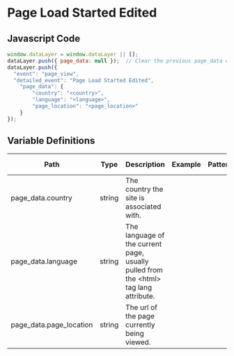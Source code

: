 # Page Load Started Edited

### 

## Javascript Code
```js
window.dataLayer = window.dataLayer || [];
dataLayer.push({ page_data: null });  // Clear the previous page_data object.
dataLayer.push({
  "event": "page_view",
  "detailed_event": "Page Load Started Edited",
    "page_data": {
        "country": "<country>",
        "language": "<language>",
        "page_location": "<page_location>"
    }
});
```

## Variable Definitions

|Path|Type|Description|Example|Pattern|Min Length|Max Length|Minimum|Maximum|Multiple Of|
| --- | --- | --- | --- | --- | --- | --- | --- | --- | --- |
|page_data.country|string|The country the site is associated with.||||||||
|page_data.language|string|The language of the current page, usually pulled from the &lt;html&gt; tag lang attribute.||||||||
|page_data.page_location|string|The url of the page currently being viewed.||||||||




